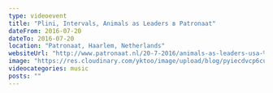 ```yaml
---
type: videoevent
title: "Plini, Intervals, Animals as Leaders в Patronaat"
dateFrom: 2016-07-20
dateTo: 2016-07-20
location: "Patronaat, Haarlem, Netherlands"
websiteUrl: "http://www.patronaat.nl/20-7-2016/animals-as-leaders-usa-%2b-intervals-can-%2b-plini-aus-"
image: "https://res.cloudinary.com/yktoo/image/upload/blog/pyiecdvcp6cu1519.jpg"
videocategories: music
posts: ""
---
```

